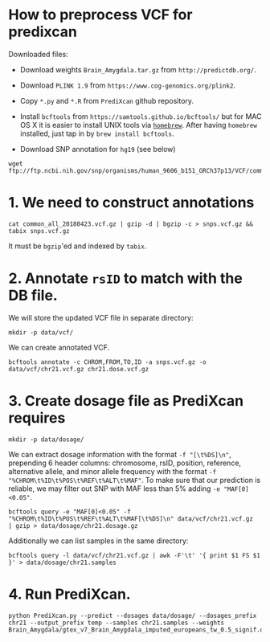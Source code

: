 # How to preprocess VCF for predixcan


Downloaded files:

- Download weights `Brain_Amygdala.tar.gz` from `http://predictdb.org/`.

- Download `PLINK 1.9` from `https://www.cog-genomics.org/plink2`.

- Copy `*.py` and `*.R` from `PrediXcan` github repository.

- Install `bcftools` from `https://samtools.github.io/bcftools/` but for MAC OS X it is easier to install UNIX tools via [`homebrew`](https://docs.brew.sh/Installation).  After having `homebrew` installed, just tap in by `brew install bcftools`.

- Download SNP annotation for `hg19` (see below)

```
wget ftp://ftp.ncbi.nih.gov/snp/organisms/human_9606_b151_GRCh37p13/VCF/common_all_20180423.vcf.gz
```

# 1. We need to construct annotations

```
cat common_all_20180423.vcf.gz | gzip -d | bgzip -c > snps.vcf.gz && tabix snps.vcf.gz
```

It must be `bgzip`'ed and indexed by `tabix`.

# 2. Annotate `rsID` to match with the DB file.

We will store the updated VCF file in separate directory:

```
mkdir -p data/vcf/
```

We can create annotated VCF.

```
bcftools annotate -c CHROM,FROM,TO,ID -a snps.vcf.gz -o data/vcf/chr21.vcf.gz chr21.dose.vcf.gz
```

# 3. Create dosage file as PrediXcan requires

```
mkdir -p data/dosage/
```

We can extract dosage information with the format `-f "[\t%DS]\n"`, prepending 6 header columns: chromosome, rsID, position, reference, alternative allele, and minor allele frequency with the format `-f "%CHROM\t%ID\t%POS\t%REF\t%ALT\t%MAF"`.  To make sure that our prediction is reliable, we may filter out SNP with MAF less than 5% adding `-e "MAF[0]<0.05"`.

```
bcftools query -e "MAF[0]<0.05" -f "%CHROM\t%ID\t%POS\t%REF\t%ALT\t%MAF[\t%DS]\n" data/vcf/chr21.vcf.gz  | gzip > data/dosage/chr21.dosage.gz
```

Additionally we can list samples in the same directory:

```
bcftools query -l data/vcf/chr21.vcf.gz | awk -F'\t' '{ print $1 FS $1 }' > data/dosage/chr21.samples
```

# 4. Run PrediXcan.

```
python PrediXcan.py --predict --dosages data/dosage/ --dosages_prefix chr21 --output_prefix temp --samples chr21.samples --weights Brain_Amygdala/gtex_v7_Brain_Amygdala_imputed_europeans_tw_0.5_signif.db
```

